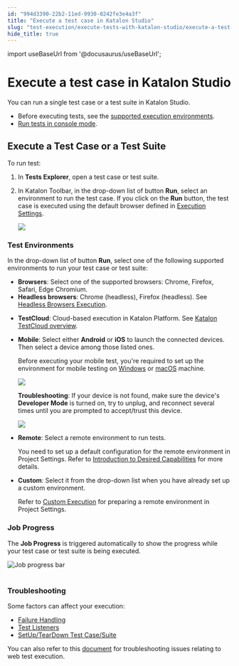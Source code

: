 ```yaml
---
id: "994d3390-22b2-11ed-9930-0242fe3e4a3f"
title: "Execute a test case in Katalon Studio"
slug: "test-execution/execute-tests-with-katalon-studio/execute-a-test-case-in-katalon-studio"
hide_title: true
---
```

import useBaseUrl from '@docusaurus/useBaseUrl';


# <a id="id" class="anchor_top_offset"/><a id="ariaid-title1" class="anchor_top_offset"/>Execute a test case in <span xmlns="http://www.w3.org/1999/xhtml" className="ph">Katalon Studio</span> 

<p xmlns="http://www.w3.org/1999/xhtml" className="p">You can run a single test case or a test suite in Katalon   Studio.</p> 
<ul xmlns="http://www.w3.org/1999/xhtml" className="ul"><li className="li">Before executing tests, see the <a className="xref" href="/docs/general-information/supported-environments/supported-environments-for-katalon-studio-and-katalon-runtime-engine">supported execution       environments</a>.</li><li className="li"><a className="xref" href="/docs/test-execution/katalon-runtime-engine/command-line-syntax-in-katalon-runtime-engine">Run tests in       console mode</a>.</li></ul> 

## <a id="id_1" class="anchor_top_offset"/>Execute a Test Case or a Test Suite

<p xmlns="http://www.w3.org/1999/xhtml" className="p">To run test:</p> 
<ol xmlns="http://www.w3.org/1999/xhtml" className="ol"><li className="li">In <strong className="ph b">Tests Explorer</strong>, open a test case or test     suite.</li><li className="li">     <p className="p">In Katalon Toolbar, in the drop-down list of button       <strong className="ph b">Run</strong>, select an environment to run the test case.       If you click on the <strong className="ph b">Run</strong> button, the test case is       executed using the default browser defined in <a className="xref" href="/docs/test-generation/manage-projects/project-settings/katalon-studio-project-settings-overview">Execution Settings</a>.</p>     <p className="p">       <img className="image" width={250} src={useBaseUrl("/138e0150-3241-11ed-9930-0242fe3e4a3f.png")} /></p>   </li></ol> 

### <a id="id_2" class="anchor_top_offset"/>Test Environments

<p xmlns="http://www.w3.org/1999/xhtml" className="p">In the drop-down list of button <strong className="ph b">Run</strong>, select one   of the following supported environments to run your test case or   test suite:</p> 
<ul xmlns="http://www.w3.org/1999/xhtml" className="ul"><li className="li"><strong className="ph b">Browsers</strong>: Select one of the supported browsers: Chrome, Firefox, Safari, Edge Chromium.</li><li className="li"><strong className="ph b">Headless browsers</strong>:  Chrome (headless),     Firefox (headless). See <a className="xref" href="/docs/test-generation/record-and-spy/webui-record-and-spy-utilities/headless-browsers-execution-in-katalon-studio">Headless Browsers Execution</a>.</li><li className="li"><p className="p"><strong className="ph b">TestCloud</strong>: Cloud-based execution in Katalon Platform. See <a className="xref" href="#">Katalon TestCloud overview</a>.</p></li><li className="li">     <p className="p"><strong className="ph b">Mobile</strong>: Select either <strong className="ph b">Android</strong> or <strong className="ph b">iOS</strong> to launch       the connected devices. Then select a device among those listed       ones.</p>     <p className="p">Before executing your mobile test, you're required to set up the       environment for mobile testing on <a className="xref" href="/docs/test-generation/manage-projects/set-up-projects/mobile-testing/android/mobile-android-setup-in-katalon-studio">Windows</a> or <a className="xref" href="/docs/test-generation/manage-projects/set-up-projects/mobile-testing/ios/mobile-ios-setup-real-devices-in-katalon-studio">macOS</a> machine.</p>     <p className="p">       <img className="image" width={400} src={useBaseUrl("/b1b6a200-3242-11ed-9930-0242fe3e4a3f.png")} /></p>     <p className="p">       <strong className="ph b">Troubleshooting</strong>: If your device is not found,       make sure the device's <strong className="ph b">Developer Mode</strong> is turned       on, try to unplug, and reconnect several times until you are       prompted to accept/trust this device.</p>     <p className="p">       <img className="image" width={500} src={useBaseUrl("/3e01f760-3242-11ed-9930-0242fe3e4a3f.png")} /></p>   </li><li className="li">     <p className="p">       <strong className="ph b">Remote</strong>: Select a remote environment to run       tests.</p>     <p className="p">You need to set up a default configuration for the remote       environment in Project Settings. Refer to <a className="xref" href="/docs/test-generation/manage-projects/project-settings/desired-capabilities/introduction-to-desired-capabilities-in-katalon-studio">Introduction         to Desired Capabilities</a> for more details.</p>   </li><li className="li">     <p className="p">       <strong className="ph b">Custom</strong>: Select it from the drop-down list when       you have already set up a custom environment.</p>     <p className="p">Refer to <a className="xref" href="/docs/test-generation/manage-projects/project-settings/katalon-studio-project-settings-overview">Custom Execution</a> for preparing a remote       environment in Project Settings.</p>   </li></ul> 

### <a id="id_3" class="anchor_top_offset"/>Job Progress

<p xmlns="http://www.w3.org/1999/xhtml" className="p">The <strong className="ph b">Job Progress</strong> is triggered automatically to   show the progress while your test case or test suite is being   executed.</p> 
<p xmlns="http://www.w3.org/1999/xhtml" className="p">   <img className="image" src={useBaseUrl("https://github.com/katalon-studio/docs-images/raw/master/katalon-studio/docs/execute-a-test-case-or-a-test-suite/KS-EXECUTION-Job-progress.png")} width={700} alt="Job progress bar" /><br /><br /> </p> 

### <a id="id_4" class="anchor_top_offset"/>Troubleshooting

<p xmlns="http://www.w3.org/1999/xhtml" className="p">Some factors can affect your execution:</p> 
<ul xmlns="http://www.w3.org/1999/xhtml" className="ul"><li className="li">     <a className="xref" href="/docs/test-maintenance/configure-failure-handling-settings-in-katalon-studio">Failure       Handling</a>   </li><li className="li">     <a className="xref" href="/docs/test-generation/create-test-cases/test-fixtures-and-test-listeners-test-hooks-in-katalon-studio#concept-7786">Test       Listeners</a>   </li><li className="li">     <a className="xref" href="/docs/test-generation/create-test-cases/test-fixtures-and-test-listeners-test-hooks-in-katalon-studio">SetUp/TearDown       Test Case/Suite</a>   </li></ul> 
<p xmlns="http://www.w3.org/1999/xhtml" className="p">You can also refer to this <a className="xref" href="/docs/test-generation/troubleshooting-for-test-generation/troubleshoot-web-automated-testing/troubleshoot-web-test-execution-exceptions-overview">document</a>   for troubleshooting issues relating to web test execution.</p> 
